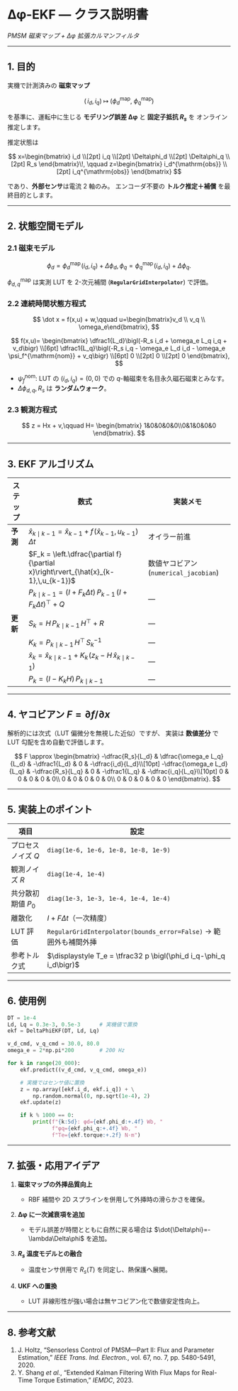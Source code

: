# Δφ-EKF ― クラス説明書

*PMSM 磁束マップ + Δφ 拡張カルマンフィルタ*

---

## 1. 目的

実機で計測済みの **磁束マップ**

$$
\bigl(\,i_d,i_q\bigr)\;\longmapsto\;\bigl(\phi_d^{\mathrm{map}},\;\phi_q^{\mathrm{map}}\bigr)
$$

を基準に、運転中に生じる **モデリング誤差 Δφ** と **固定子抵抗 $R_s$** を
オンライン推定します。

推定状態は

$$
x=\begin{bmatrix}
i_d \\[2pt] i_q \\[2pt] \Delta\phi_d \\[2pt] \Delta\phi_q \\[2pt] R_s
\end{bmatrix}\!,
\qquad
z=\begin{bmatrix}
i_d^{\mathrm{obs}} \\[2pt] i_q^{\mathrm{obs}}
\end{bmatrix}
$$

であり、**外部センサ**は電流 2 軸のみ。
エンコーダ不要の **トルク推定＋補償** を最終目的とします。

---

## 2. 状態空間モデル

### 2.1 磁束モデル

$$
\phi_d = \phi_d^{\mathrm{map}}\!\bigl(i_d,i_q\bigr) + \Delta\phi_d,  
\phi_q = \phi_q^{\mathrm{map}}\!\bigl(i_d,i_q\bigr) + \Delta\phi_q.
$$

$\phi_{d,q}^{\mathrm{map}}$ は実測 LUT を 2-次元補間
(**`RegularGridInterpolator`**) で評価。

### 2.2 連続時間状態方程式

$$
\dot x = f(x,u) + w,\qquad
u=\begin{bmatrix}v_d \\ v_q \\ \omega_e\end{bmatrix},
$$

$$
f(x,u)=
\begin{bmatrix}
\dfrac1{L_d}\bigl(-R_s i_d + \omega_e L_q i_q + v_d\bigr) \\[6pt]
\dfrac1{L_q}\bigl(-R_s i_q - \omega_e L_d i_d
                - \omega_e \psi_f^{\mathrm{nom}} + v_q\bigr) \\[6pt]
0 \\[2pt] 0 \\[2pt] 0
\end{bmatrix},
$$

* $\psi_f^{\mathrm{nom}}$: LUT の $(i_d,i_q)=(0,0)$ での
  $q$-軸磁束を名目永久磁石磁束とみなす。
* $\Delta\phi_{d,q},\,R_s$ は **ランダムウォーク**。

### 2.3 観測方程式

$$
z = Hx + v,\qquad
H=
\begin{bmatrix}
1&0&0&0&0\\0&1&0&0&0
\end{bmatrix}.
$$

---


## 3. EKF アルゴリズム

| ステップ | 数式 | 実装メモ |
|---------|------|----------|
| **予測** | $\hat{x}_{k\mid k-1} = \hat{x}_{k-1} + f\!\bigl(\hat{x}_{k-1},\,u_{k-1}\bigr)\,\Delta t$ | オイラー前進 |
|         | $F_k = \left.\dfrac{\partial f}{\partial x}\right\rvert_{\hat{x}_{k-1},\,u_{k-1}}$ | 数値ヤコビアン (`numerical_jacobian`) |
|         | $P_{k\mid k-1} = (I + F_k \Delta t)\,P_{k-1}\,(I + F_k \Delta t)^\top + Q$ | — |
| **更新** | $S_k = H\,P_{k\mid k-1}\,H^\top + R$ | — |
|         | $K_k = P_{k\mid k-1}\,H^\top\,S_k^{-1}$ | — |
|         | $\hat{x}_{k} = \hat{x}_{k\mid k-1} + K_k\!\bigl(z_k - H\,\hat{x}_{k\mid k-1}\bigr)$ | — |
|         | $P_k = (I - K_k H)\,P_{k\mid k-1}$ | — |


---

## 4. ヤコビアン $F=\partial f/\partial x$

解析的には次式（LUT 偏微分を無視した近似）ですが、
実装は **数値差分** で LUT 勾配を含め自動で評価します。

$$
F \approx
\begin{bmatrix}
-\dfrac{R_s}{L_d} & \dfrac{\omega_e L_q}{L_d} & -\dfrac1{L_d} & 0 & -\dfrac{i_d}{L_d}\\[10pt]
-\dfrac{\omega_e L_d}{L_q} & -\dfrac{R_s}{L_q} & 0 & -\dfrac1{L_q} & -\dfrac{i_q}{L_q}\\[10pt]
0 & 0 & 0 & 0 & 0\\
0 & 0 & 0 & 0 & 0\\
0 & 0 & 0 & 0 & 0
\end{bmatrix}.
$$

---

## 5. 実装上のポイント

| 項目           | 設定                                                                 |
| ------------ | ------------------------------------------------------------------ |
| プロセスノイズ $Q$  | `diag(1e-6, 1e-6, 1e-8, 1e-8, 1e-9)`                               |
| 観測ノイズ $R$    | `diag(1e-4, 1e-4)`                                                 |
| 共分散初期値 $P_0$ | `diag(1e-3, 1e-3, 1e-4, 1e-4, 1e-4)`                               |
| 離散化          | $I+F\Delta t$（一次精度）                                                |
| LUT 評価       | `RegularGridInterpolator(bounds_error=False)` → 範囲外も補間外挿           |
| 参考トルク式       | $\displaystyle T_e = \tfrac32 p \bigl(\phi_d i_q-\phi_q i_d\bigr)$ |

---

## 6. 使用例

```python
DT = 1e-4
Ld, Lq = 0.3e-3, 0.5e-3      # 実機値で置換
ekf = DeltaPhiEKF(DT, Ld, Lq)

v_d_cmd, v_q_cmd = 30.0, 80.0
omega_e = 2*np.pi*200        # 200 Hz

for k in range(20_000):
    ekf.predict((v_d_cmd, v_q_cmd, omega_e))

    # 実機ではセンサ値に置換
    z = np.array([ekf.i_d, ekf.i_q]) + \
        np.random.normal(0, np.sqrt(1e-4), 2)
    ekf.update(z)

    if k % 1000 == 0:
        print(f"{k:5d}: φd={ekf.phi_d:+.4f} Wb, "
              f"φq={ekf.phi_q:+.4f} Wb, "
              f"Te={ekf.torque:+.2f} N·m")
```

---

## 7. 拡張・応用アイデア

1. **磁束マップの外挿品質向上**

   * RBF 補間や 2D スプラインを併用して外挿時の滑らかさを確保。
2. **Δφ に一次減衰項を追加**

   * モデル誤差が時間とともに自然に戻る場合は
     $\dot{\Delta\phi}=-\lambda\Delta\phi$ を追加。
3. **$R_s$ 温度モデルとの融合**

   * 温度センサ併用で $R_s(T)$ を同定し、熱保護へ展開。
4. **UKF への置換**

   * LUT 非線形性が強い場合は無ヤコビアン化で数値安定性向上。

---

## 8. 参考文献

1. J. Holtz, “Sensorless Control of PMSM—Part II: Flux and Parameter Estimation,” *IEEE Trans. Ind. Electron.*, vol. 67, no. 7, pp. 5480-5491, 2020.
2. Y. Shang *et al.*, “Extended Kalman Filtering With Flux Maps for Real-Time Torque Estimation,” *IEMDC*, 2023.
